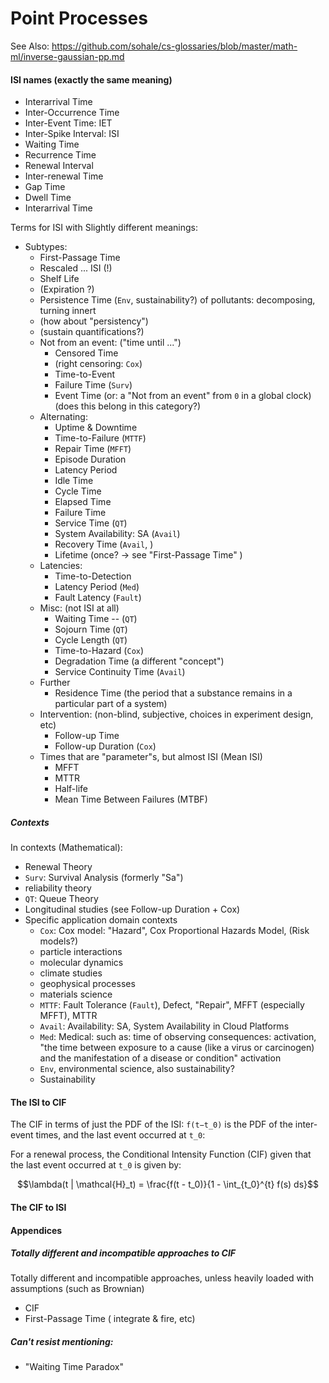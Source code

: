 # Point Processes

See Also:
https://github.com/sohale/cs-glossaries/blob/master/math-ml/inverse-gaussian-pp.md


#### ISI names (exactly the same meaning)
* Interarrival Time
* Inter-Occurrence Time
* Inter-Event Time: IET
* Inter-Spike Interval: ISI
* Waiting Time
* Recurrence Time
* Renewal Interval
* Inter-renewal Time
* Gap Time
* Dwell Time
* Interarrival Time

Terms for ISI with Slightly different meanings:

* Subtypes:
   * First-Passage Time
   * Rescaled ... ISI (!)
   * Shelf Life
   * (Expiration ?)
   * Persistence Time (`Env`, sustainability?) of pollutants: decomposing, turning innert
   * (how about "persistency")
   * (sustain quantifications?)
   * Not from an event: ("time until ...")
      * Censored Time
      * (right censoring: `Cox`)
      * Time-to-Event
      * Failure Time (`Surv`)
      * Event Time (or: a "Not from an event" from `0` in a global clock)  (does this belong in this category?)
   * Alternating:
      * Uptime & Downtime
      * Time-to-Failure (`MTTF`)
      * Repair Time (`MFFT`)
      * Episode Duration
      * Latency Period
      * Idle Time
      * Cycle Time
      * Elapsed Time
      * Failure Time
      * Service Time (`QT`)
      * System Availability: SA (`Avail`)
      * Recovery Time (`Avail`, )
      * Lifetime (once? -> see "First-Passage Time" )
   * Latencies:
      * Time-to-Detection
      * Latency Period (`Med`)
      * Fault Latency (`Fault`)
   * Misc: (not ISI at all)
      * Waiting Time -- (`QT`)
      * Sojourn Time (`QT`)
      * Cycle Length (`QT`)
      * Time-to-Hazard (`Cox`)
      * Degradation Time (a different "concept")
      * Service Continuity Time (`Avail`)
   * Further
      * Residence Time (the period that a substance remains in a particular part of a system)
   * Intervention: (non-blind, subjective, choices in experiment design, etc)
      * Follow-up Time
      * Follow-up Duration (`Cox`)
   * Times that are "parameter"s, but almost ISI (Mean ISI)
      * MFFT
      * MTTR
      * Half-life
      * Mean Time Between Failures (MTBF)


##### Contexts

In contexts (Mathematical):
* Renewal Theory
* `Surv`: Survival Analysis (formerly "Sa")
* reliability theory
* `QT`: Queue Theory
* Longitudinal studies (see Follow-up Duration + Cox)
* Specific application domain contexts
   * `Cox`: Cox model: "Hazard", Cox Proportional Hazards Model, (Risk models?)
   * particle interactions
   * molecular dynamics
   * climate studies
   * geophysical processes
   * materials science
   * `MTTF`: Fault Tolerance (`Fault`), Defect, "Repair", MFFT (especially MFFT), MTTR
   * `Avail`: Availability: SA, System Availability in Cloud Platforms
   * `Med`: Medical: such as: time of observing consequences: activation, "the time between exposure to a cause (like a virus or carcinogen) and the manifestation of a disease or condition" activation
   * `Env`, environmental science, also sustainability?
   * Sustainability


#### The ISI to CIF
The CIF in terms of just the PDF of the ISI: `f(t−t_0)` is the PDF of the inter-event times, and the last event occurred at `t_0`:

For a renewal process, the Conditional Intensity Function (CIF) given that the last event occurred at `t_0` is given by:
```math
\lambda(t | \mathcal{H}_t) = \frac{f(t - t_0)}{1 - \int_{t_0}^{t} f(s) ds}
```

#### The CIF to ISI

#### Appendices
##### Totally different and incompatible approaches to CIF
Totally different and incompatible approaches, unless heavily loaded with assumptions (such as Brownian)
* CIF
* First-Passage Time ( integrate & fire, etc)

##### Can't resist mentioning:
* "Waiting Time Paradox"




